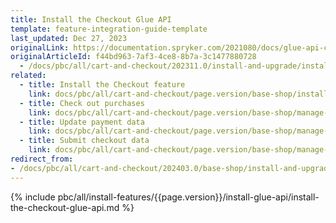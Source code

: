 ```yaml
---
title: Install the Checkout Glue API
template: feature-integration-guide-template
last_updated: Dec 27, 2023
originalLink: https://documentation.spryker.com/2021080/docs/glue-api-checkout-feature-integration
originalArticleId: f44bd963-7af3-4ce8-8b7a-3c1477880728
  - /docs/pbc/all/cart-and-checkout/202311.0/install-and-upgrade/install-glue-api/install-the-checkout-glue-api.html
related:
  - title: Install the Checkout feature
    link: docs/pbc/all/cart-and-checkout/page.version/base-shop/install-and-upgrade/install-features/install-the-checkout-feature.html
  - title: Check out purchases
    link: docs/pbc/all/cart-and-checkout/page.version/base-shop/manage-using-glue-api/check-out/glue-api-check-out-purchases.html
  - title: Update payment data
    link: docs/pbc/all/cart-and-checkout/page.version/base-shop/manage-using-glue-api/check-out/glue-api-update-payment-data.html
  - title: Submit checkout data
    link: docs/pbc/all/cart-and-checkout/page.version/base-shop/manage-using-glue-api/check-out/glue-api-submit-checkout-data.html    
redirect_from:
- /docs/pbc/all/cart-and-checkout/202403.0/base-shop/install-and-upgrade/install-glue-api/install-the-checkout-glue-api.html
---
```


{% include pbc/all/install-features/{{page.version}}/install-glue-api/install-the-checkout-glue-api.md %} <!-- To edit, see /_includes/pbc/all/install-features/202404.0/install-glue-api/install-the-checkout-glue-api.md -->

